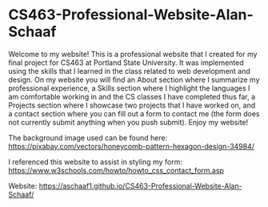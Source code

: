 # CS463-Professional-Website-Alan-Schaaf

Welcome to my website! This is a professional website that I created for my final project for CS463 at Portland State University. It was implemented using the skills that I learned in the class related to web development and design. On my website you will find an About section where I summarize my professional experience, a Skills section where I highlight the languages I am comfortable working in and the CS classes I have completed thus far, a Projects section where I showcase two projects that I have worked on, and a contact section where you can fill out a form to contact me (the form does not currently submit anything when you push submit). Enjoy my website!

The background image used can be found here:
https://pixabay.com/vectors/honeycomb-pattern-hexagon-design-34984/

I referenced this website to assist in styling my form:
https://www.w3schools.com/howto/howto_css_contact_form.asp

Website: https://aschaaf1.github.io/CS463-Professional-Website-Alan-Schaaf/
